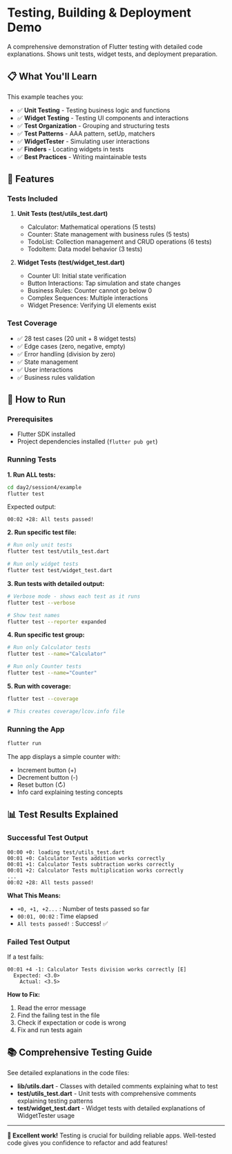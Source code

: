 # Testing, Building & Deployment Demo

A comprehensive demonstration of Flutter testing with detailed code explanations. Shows unit tests, widget tests, and deployment preparation.

## 📋 What You'll Learn

This example teaches you:
- ✅ **Unit Testing** - Testing business logic and functions
- ✅ **Widget Testing** - Testing UI components and interactions
- ✅ **Test Organization** - Grouping and structuring tests
- ✅ **Test Patterns** - AAA pattern, setUp, matchers
- ✅ **WidgetTester** - Simulating user interactions
- ✅ **Finders** - Locating widgets in tests
- ✅ **Best Practices** - Writing maintainable tests

## 🎯 Features

### Tests Included
1. **Unit Tests (test/utils_test.dart)**
   - Calculator: Mathematical operations (5 tests)
   - Counter: State management with business rules (5 tests)
   - TodoList: Collection management and CRUD operations (6 tests)
   - TodoItem: Data model behavior (3 tests)

2. **Widget Tests (test/widget_test.dart)**
   - Counter UI: Initial state verification
   - Button Interactions: Tap simulation and state changes
   - Business Rules: Counter cannot go below 0
   - Complex Sequences: Multiple interactions
   - Widget Presence: Verifying UI elements exist

### Test Coverage
- ✅ 28 test cases (20 unit + 8 widget tests)
- ✅ Edge cases (zero, negative, empty)
- ✅ Error handling (division by zero)
- ✅ State management
- ✅ User interactions
- ✅ Business rules validation

## 🚀 How to Run

### Prerequisites
- Flutter SDK installed
- Project dependencies installed (`flutter pub get`)

### Running Tests

**1. Run ALL tests:**
```bash
cd day2/session4/example
flutter test
```

Expected output:
```
00:02 +28: All tests passed!
```

**2. Run specific test file:**
```bash
# Run only unit tests
flutter test test/utils_test.dart

# Run only widget tests
flutter test test/widget_test.dart
```

**3. Run tests with detailed output:**
```bash
# Verbose mode - shows each test as it runs
flutter test --verbose

# Show test names
flutter test --reporter expanded
```

**4. Run specific test group:**
```bash
# Run only Calculator tests
flutter test --name="Calculator"

# Run only Counter tests
flutter test --name="Counter"
```

**5. Run with coverage:**
```bash
flutter test --coverage

# This creates coverage/lcov.info file
```

### Running the App

```bash
flutter run
```

The app displays a simple counter with:
- Increment button (+)
- Decrement button (-)
- Reset button (↻)
- Info card explaining testing concepts

## 📊 Test Results Explained

### Successful Test Output

```
00:00 +0: loading test/utils_test.dart
00:01 +0: Calculator Tests addition works correctly
00:01 +1: Calculator Tests subtraction works correctly
00:01 +2: Calculator Tests multiplication works correctly
...
00:02 +28: All tests passed!
```

**What This Means:**
- `+0, +1, +2...` : Number of tests passed so far
- `00:01, 00:02` : Time elapsed
- `All tests passed!` : Success! ✅

### Failed Test Output

If a test fails:
```
00:01 +4 -1: Calculator Tests division works correctly [E]
  Expected: <3.0>
    Actual: <3.5>
```

**How to Fix:**
1. Read the error message
2. Find the failing test in the file
3. Check if expectation or code is wrong
4. Fix and run tests again

## 📚 Comprehensive Testing Guide

See detailed explanations in the code files:
- **lib/utils.dart** - Classes with detailed comments explaining what to test
- **test/utils_test.dart** - Unit tests with comprehensive comments explaining testing patterns
- **test/widget_test.dart** - Widget tests with detailed explanations of WidgetTester usage

---

**💙 Excellent work!** Testing is crucial for building reliable apps. Well-tested code gives you confidence to refactor and add features!
